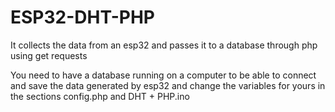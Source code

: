 # ESP32-DHT-PHP
It collects the data from an esp32 and passes it to a database through php using get requests

You need to have a database running on a computer to be able to connect and save the data generated by esp32 and change the variables for yours in the sections config.php and DHT + PHP.ino

